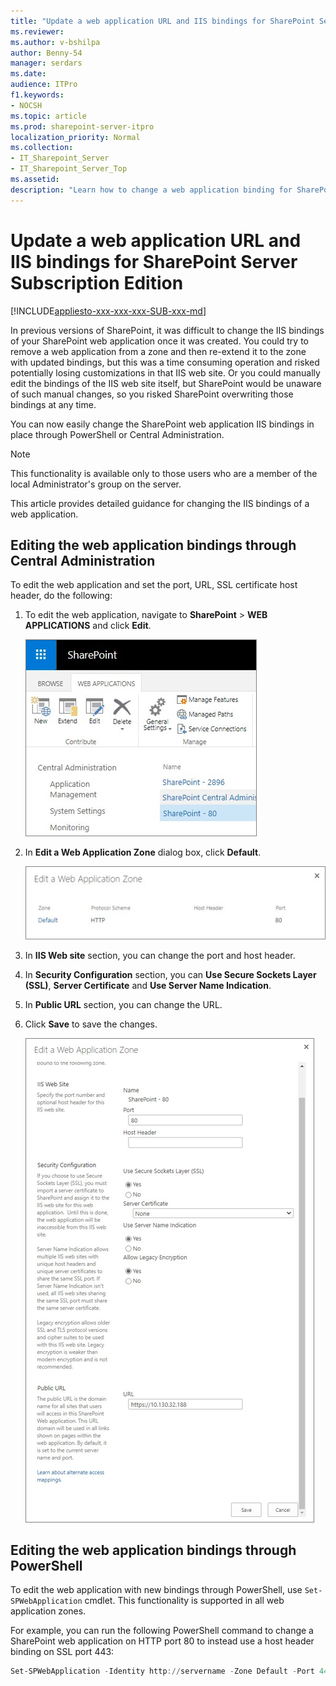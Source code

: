 ```yaml
---
title: "Update a web application URL and IIS bindings for SharePoint Server Subscription Edition"
ms.reviewer: 
ms.author: v-bshilpa
author: Benny-54
manager: serdars
ms.date: 
audience: ITPro
f1.keywords:
- NOCSH
ms.topic: article
ms.prod: sharepoint-server-itpro
localization_priority: Normal
ms.collection:
- IT_Sharepoint_Server
- IT_Sharepoint_Server_Top
ms.assetid: 
description: "Learn how to change a web application binding for SharePoint Server."
---
```


# Update a web application URL and IIS bindings for SharePoint Server Subscription Edition

[!INCLUDE[appliesto-xxx-xxx-xxx-SUB-xxx-md](../includes/appliesto-xxx-xxx-xxx-SUB-xxx-md.md)]

In previous versions of SharePoint, it was difficult to change the IIS bindings of your SharePoint web application once it was created. You could try to remove a web application from a zone and then re-extend it to the zone with updated bindings, but this was a time consuming operation and risked potentially losing customizations in that IIS web site. Or you could manually edit the bindings of the IIS web site itself, but SharePoint would be unaware of such manual changes, so you risked SharePoint overwriting those bindings at any time. 

You can now easily change the SharePoint web application IIS bindings in place through PowerShell or Central Administration.

> [!NOTE]
> This functionality is available only to those users who are a member of the local Administrator's group on the server.
 
This article provides detailed guidance for changing the IIS bindings of a web application.

## Editing the web application bindings through Central Administration 

To edit the web application and set the port, URL, SSL certificate host header, do the following:

 1. To edit the web application, navigate to **SharePoint** > **WEB APPLICATIONS** and click **Edit**.
 
    ![Select-edit](../media/extend-exit.PNG)
    
 2. In **Edit a Web Application Zone** dialog box, click **Default**.
 
    ![edit-web-application-part1](../media/edit2.PNG)
    
 3. In **IIS Web site** section, you can change the port and host header.
 
 4. In **Security Configuration** section, you can **Use Secure Sockets Layer (SSL)**, **Server Certificate** and **Use Server Name Indication**.
     
  5. In **Public URL** section, you can change the URL.
  
  6. Click **Save** to save the changes.
    
     ![edit-web-application-part2](../media/edit3.PNG)

## Editing the web application bindings through PowerShell 

To edit the web application with new bindings through PowerShell, use `Set-SPWebApplication` cmdlet. This functionality is supported in all web application zones. 

For example, you can run the following PowerShell command to change a SharePoint web application on HTTP port 80 to instead use a host header binding on SSL port 443: 

 ```PowerShell
 Set-SPWebApplication -Identity http://servername -Zone Default -Port 443 -SecureSocketsLayer -HostHeader sharepoint.contoso.com -Url https://sharepoint.contoso.com 
 ```
 
 

